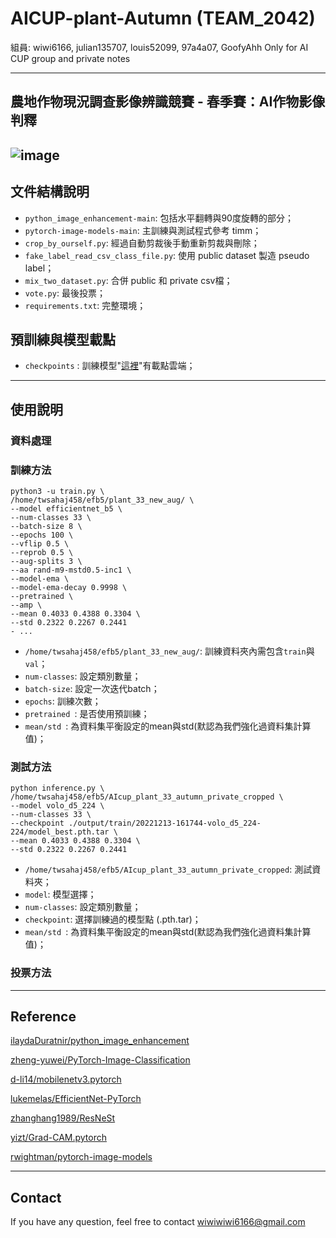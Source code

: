 # AICUP-plant-Autumn (TEAM_2042)
組員: wiwi6166, julian135707, louis52099, 97a4a07, GoofyAhh
Only for AI CUP group and private notes

---
## 農地作物現況調查影像辨識競賽 - 春季賽：AI作物影像判釋
![image](https://imgur.com/lsnkVY5.jpeg)
---

## 文件結構說明

- `python_image_enhancement-main`: 包括水平翻轉與90度旋轉的部分；
- `pytorch-image-models-main`: 主訓練與測試程式參考 timm；
- `crop_by_ourself.py`: 經過自動剪裁後手動重新剪裁與刪除；
- `fake_label_read_csv_class_file.py`: 使用 public dataset 製造 pseudo label；
- `mix_two_dataset.py`: 合併 public 和 private csv檔；
- `vote.py`: 最後投票；
- `requirements.txt`: 完整環境；

## 預訓練與模型載點

- `checkpoints` : 訓練模型"[這裡](https://drive.google.com/drive/u/4/folders/1_YqlrD4gkr5OvOByk1wyxKUIuB6mG8Qg)"有載點雲端；

---


## 使用說明

### 資料處理

### 訓練方法
```
python3 -u train.py \
/home/twsahaj458/efb5/plant_33_new_aug/ \
--model efficientnet_b5 \
--num-classes 33 \
--batch-size 8 \
--epochs 100 \
--vflip 0.5 \
--reprob 0.5 \
--aug-splits 3 \
--aa rand-m9-mstd0.5-inc1 \
--model-ema \
--model-ema-decay 0.9998 \
--pretrained \
--amp \
--mean 0.4033 0.4388 0.3304 \
--std 0.2322 0.2267 0.2441
- ...
```
- `/home/twsahaj458/efb5/plant_33_new_aug/`: 訓練資料夾內需包含`train`與`val`；
- `num-classes`: 設定類別數量；
- `batch-size`: 設定一次迭代batch；
- `epochs`: 訓練次數；
- `pretrained `: 是否使用預訓練；
- `mean/std `: 為資料集平衡設定的mean與std(默認為我們強化過資料集計算值)；


### 測試方法

```
python inference.py \
/home/twsahaj458/efb5/AIcup_plant_33_autumn_private_cropped \
--model volo_d5_224 \
--num-classes 33 \
--checkpoint ./output/train/20221213-161744-volo_d5_224-224/model_best.pth.tar \
--mean 0.4033 0.4388 0.3304 \
--std 0.2322 0.2267 0.2441
```
- `/home/twsahaj458/efb5/AIcup_plant_33_autumn_private_cropped`: 測試資料夾；
- `model`: 模型選擇；
- `num-classes`: 設定類別數量；
- `checkpoint`: 選擇訓練過的模型點 (.pth.tar)；
- `mean/std `: 為資料集平衡設定的mean與std(默認為我們強化過資料集計算值)；


### 投票方法



---

## Reference

[ilaydaDuratnir/python_image_enhancement](https://github.com/ilaydaDuratnir/python_image_enhancement)

[zheng-yuwei/PyTorch-Image-Classification](https://github.com/zheng-yuwei/PyTorch-Image-Classification)

[d-li14/mobilenetv3.pytorch](https://github.com/d-li14/mobilenetv3.pytorch)

[lukemelas/EfficientNet-PyTorch](https://github.com/lukemelas/EfficientNet-PyTorch)

[zhanghang1989/ResNeSt](https://github.com/zhanghang1989/ResNeSt)

[yizt/Grad-CAM.pytorch](https://github.com/yizt/Grad-CAM.pytorch)

[rwightman/pytorch-image-models](https://github.com/rwightman/pytorch-image-models)

---
## Contact
If you have any question, feel free to contact wiwiwiwi6166@gmail.com

